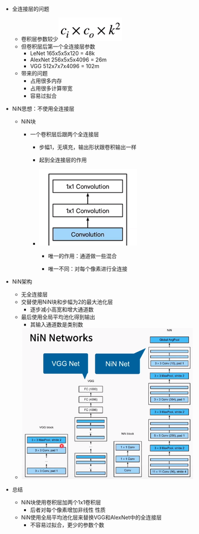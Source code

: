 * 全连接层的问题

  * 卷积层参数较少![image-20210628101756886](NIN.assets/image-20210628101756886.png)
  * 但卷积层后第一个全连接层参数
    * LeNet 165x5x5x120 = 48k
    * AlexNet 256x5x5x4096 = 26m
    * VGG 512x7x7x4096 = 102m
  * 带来的问题
    * 占用很多内存
    * 占用很多计算带宽
    * 容易过拟合

* NiN思想：不使用全连接层

  * NiN块

    * 一个卷积层后跟两个全连接层

      * 步幅1，无填充，输出形状跟卷积输出一样

      * 起到全连接层的作用

      * ![image-20210628102340302](NIN.assets/image-20210628102340302.png)

        * 唯一的作用：通道做一些混合

        * 唯一不同：对每个像素进行全连接

          

* NiN架构
  * 无全连接层
  * 交替使用NiN块和步幅为2的最大池化层
    * 逐步减小高宽和增大通道数
  * 最后使用全局平均池化得到输出
    * 其输入通道数是类别数
  * ![image-20210628102724049](NIN.assets/image-20210628102724049.png)

* 总结
  * NiN块使用卷积层加两个1x1卷积层
    * 后者对每个像素增加非线性 性质
  * NiN使用全局平均池化层来替换VGG和AlexNet中的全连接层
    * 不容易过拟合，更少的参数个数

